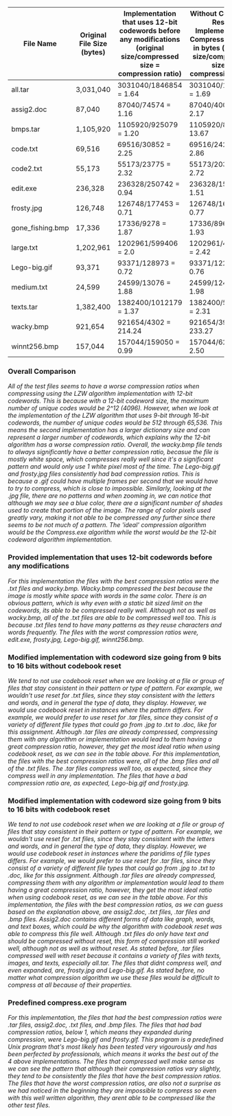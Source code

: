 | File Name | Original File Size (bytes) | Implementation that uses 12-bit codewords before any modifications (original size/compressed size = compression ratio) | Without Codebook Reset Implementation Compression Ratio in bytes (original size/compressed size = compression ratio) | With Codebook Reset Implementation Compression Ratio in bytes (original size/compressed size = compression ratio) | Compress.exe Implementation Compression Ratio in bytes (original size/compressed size = compression ratio) |
|---|---|---|---|---|---|
| all.tar | 3,031,040 | 3031040/1846854 = 1.64 | 3031040/1792781 = 1.69 | 3031040/1178220 = 2.57 | 3031040/1179467 = 2.57 |
| assig2.doc | 87,040 | 87040/74574 = 1.16 | 87040/40039 = 2.17 | 87040/40039 = 2.17 | 87040/40040 = 2.17 |
| bmps.tar | 1,105,920 | 1105920/925079 = 1.20 | 1105920/80913 = 13.67 | 1105920/80913 = 13.67 | 1105920/80913 = 13.67 |
| code.txt | 69,516 | 69516/30852 = 2.25 | 69516/24290 = 2.86 | 69516/24290 = 2.86 | 69516/24291 = 2.86 |
| code2.txt | 55,173 | 55173/23775 = 2.32 | 55173/20318 = 2.72 | 55173/20318 = 2.72 | 55173/20319 = 2.71 |
| edit.exe | 236,328 | 236328/250742 = 0.94 | 236328/156409 = 1.51 | 236328/152230 = 1.55 | 236328/151111 = 1.56 |
| frosty.jpg | 126,748 | 126748/177453 = 0.71 | 126748/163789 = 0.77 | 126748/171169 = 0.74 | 1/1 = 1 |
| gone_fishing.bmp | 17,336 | 17336/9278 = 1.87 | 17336/8962 = 1.93 | 17336/8962 = 1.93 | 17336/8964 = 1.93 |
| large.txt | 1,202,961 | 1202961/599406 = 2.0 | 1202961/497971 = 2.42 | 1202961/523714 = 2.30 | 1202961/519465 = 2.32 |
| Lego-big.gif | 93,371 | 93371/128973 = 0.72 | 93371/122493 = 0.76 | 93371/122493 = 0.76 | 1/1 = 1 |
| medium.txt | 24,599 | 24599/13076 = 1.88 | 24599/12439 = 1.98 | 24599/12439 = 1.98 | 24599/12440 = 1.98 |
| texts.tar | 1,382,400 | 1382400/1012179 = 1.37 | 1382400/597847 = 2.31 | 1382400/590558 = 2.34 | 1382400/589697 = 2.34 |
| wacky.bmp | 921,654 | 921654/4302 = 214.24 | 921654/3951 = 233.27 | 921654/3951 = 233.27 | 921654/3952 = 233.21 |
| winnt256.bmp | 157,044 | 157044/159050 = 0.99 | 157044/62931 = 2.50 | 157044/62931 = 2.50 | 157044/62931 = 2.50 |



### **Overall Comparison**
_All of the test files seems to have a worse compression ratios when compressing using the LZW algorithm implementation with 12-bit codewords. This is because with a 12-bit codeword size, the maximum number of unique codes would be 2^12 (4096). However, when we look at the implementation of the LZW algorithm that uses 9-bit through 16-bit codewords, the number of unique codes would be 512 through 65,536. This means the second implementation has a larger dictionary size and can represent a larger number of codewords, which explains why the 12-bit algorithm has a worse compression ratio.
Overall, the wacky.bmp file tends to always significantly have a better compression ratio, becasue the file is mostly white space, which compresses really well since it's a significant pattern and would only use 1 white pixel most of the time. The Lego-big.gif and frosty.jpg files consistently had bad compression ratios. This is because a .gif could have multiple frames per second that we would have to try to compress, which is close to impossible. Similarly, looking at the .jpg file, there are no patterns and when zooming in, we can notice that although we may see a blue color, there are a significant number of shades used to create that portion of the image. The range of color pixels used greatly vary, making it not able to be compressed any further since there seems to be not much of a pattern. 
The 'ideal' compression algorithm would be the Compress.exe algorithm while the worst would be the 12-bit codeword algorithm implementation._



### **Provided implementation that uses 12-bit codewords before any modifications**
_For this implementation the files with the best compression ratios were the .txt files and wacky.bmp. Wacky.bmp compressed the best because the image is mostly white space with words in the same color. There is an obvious pattern, which is why even with a static bit sized limit on the codewords, its able to be compressed really well. Although not as well as wacky.bmp, all of the .txt files are able to be compressed well too. This is because .txt files tend to have many patterns as they reuse characters and words frequently. The files with the worst compression ratios were, edit.exe, frosty.jpg, Lego-big.gif, winnt256.bmp._ 



### **Modified implementation with codeword size going from 9 bits to 16 bits without codebook reset**
_We tend to not use codebook reset when we are looking at a file or group of files that stay consistent in their pattern or type of pattern. For example, we wouldn't use reset for .txt files, since they stay consistent with the letters and words, and in general the type of data, they display. However, we would use codebook reset in instances where the pattern differs. For example, we would prefer to use reset for .tar files, since they consist of a variety of different file types that could go from .jpg to .txt to .doc, like for this assignment. Although .tar files are already compressed, compressing them with any algorithm or implementation would lead to them having a great compression ratio, however, they get the most ideal ratio when using codebook reset, as we can see in the table above.
For this implementation, the files with the best compression ratios were, all of the .bmp files and all of the .txt files. The .tar files compress well too, as expected, since they compress well in any implementation. The files that have a bad compression ratio are, as expected, Lego-big.gif and frosty.jpg._



### **Modified implementation with codeword size going from 9 bits to 16 bits with codebook reset**
_We tend to not use codebook reset when we are looking at a file or group of files that stay consistent in their pattern or type of pattern. For example, we wouldn't use reset for .txt files, since they stay consistent with the letters and words, and in general the type of data, they display. However, we would use codebook reset in instances where the paridims of file types differs. For example, we would prefer to use reset for .tar files, since they consist of a variety of different file types that could go from .jpg to .txt to .doc, like for this assignment. Although .tar files are already compressed, compressing them with any algorithm or implementation would lead to them having a great compression ratio, however, they get the most ideal ratio when using codebook reset, as we can see in the table above.
For this implementation, the files with the best compression ratios, as we can guess based on the explanation above, are assig2.doc, .txt files, .tar files and .bmp files. Assig2.doc contains different forms of data like graph, words, and text boxes, which could be why the algorithm with codebook reset was able to compress this file well. Although .txt files do only have text and should be compressed without reset, this form of compression still worked well, although not as well as without reset. As stated before, .tar files compressed well with reset because it contains a variety of files with texts, images, and texts, especially all.tar. The files that didnt compress well, and even expanded, are, frosty.jpg and Lego-big.gif. As stated before, no matter what compression algorithm we use these files would be difficult to compress at all because of their properties._



### **Predefined compress.exe program**
_For this implementation, the files that had the best compression ratios were .tar files, assig2.doc, .txt files, and .bmp files. The files that had bad compression ratios, below 1, which means they expanded during compression, were Lego-big.gif and frosty.gif. This program is a predefined Unix program that's most likely has been tested very vigourously and has been perfected by professionals, which means it works the best out of the 4 above implementations. The files that compressed well make sense as we can see the pattern that although their compression ratios vary slightly, they tend to be consistently the files that have the best compression ratios. The files that have the worst compression ratios, are also not a surprise as we had noticed in the beginning they are impossible to compress so even with this well written algorithm, they arent able to be compressed like the other test files._
